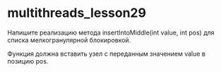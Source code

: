 # multithreads_lesson29


Напишите реализацию метода insertIntoMiddle(int value, int pos) для списка мелкогранулярной блокировкой.

Функция должна вставить узел с переданным значением value в позицию pos.